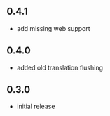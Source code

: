 ## 0.4.1

- add missing web support

## 0.4.0

- added old translation flushing

## 0.3.0

- initial release
